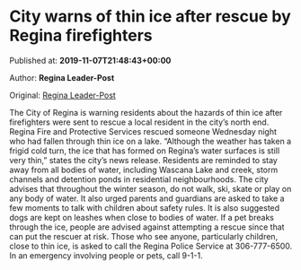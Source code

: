
# City warns of thin ice after rescue by Regina firefighters

Published at: **2019-11-07T21:48:43+00:00**

Author: **Regina Leader-Post**

Original: [Regina Leader-Post](https://leaderpost.com/news/local-news/city-warns-of-thin-ice-after-rescue-by-regina-firefighters)

The City of Regina is warning residents about the hazards of thin ice after firefighters were sent to rescue a local resident in the city’s north end.
Regina Fire and Protective Services rescued someone Wednesday night who had fallen through thin ice on a lake. “Although the weather has taken a frigid cold turn, the ice that has formed on Regina’s water surfaces is still very thin,” states the city’s news release.
Residents are reminded to stay away from all bodies of water, including Wascana Lake and creek, storm channels and detention ponds in residential neighbourhoods.
The city advises that throughout the winter season, do not walk, ski, skate or play on any body of water. It also urged parents and guardians are asked to take a few moments to talk with children about safety rules.
It is also suggested dogs are kept on leashes when close to bodies of water. If a pet breaks through the ice, people are advised against attempting a rescue since that can put the rescuer at risk.
Those who see anyone, particularly children, close to thin ice, is asked to call the Regina Police Service at 306-777-6500.
In an emergency involving people or pets, call 9-1-1.
